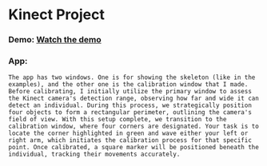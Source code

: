 # Kinect Project

### Demo: [Watch the demo](https://youtu.be/Krv7BGq6h_s)

### App:

    The app has two windows. One is for showing the skeleton (like in the examples), and the other one is the calibration window that I made. Before calibrating, I initially utilize the primary window to assess the Kinect camera's detection range, observing how far and wide it can detect an individual. During this process, we strategically position four objects to form a rectangular perimeter, outlining the camera's field of view. With this setup complete, we transition to the calibration window, where four corners are designated. Your task is to locate the corner highlighted in green and wave either your left or right arm, which initiates the calibration process for that specific point. Once calibrated, a square marker will be positioned beneath the individual, tracking their movements accurately.
